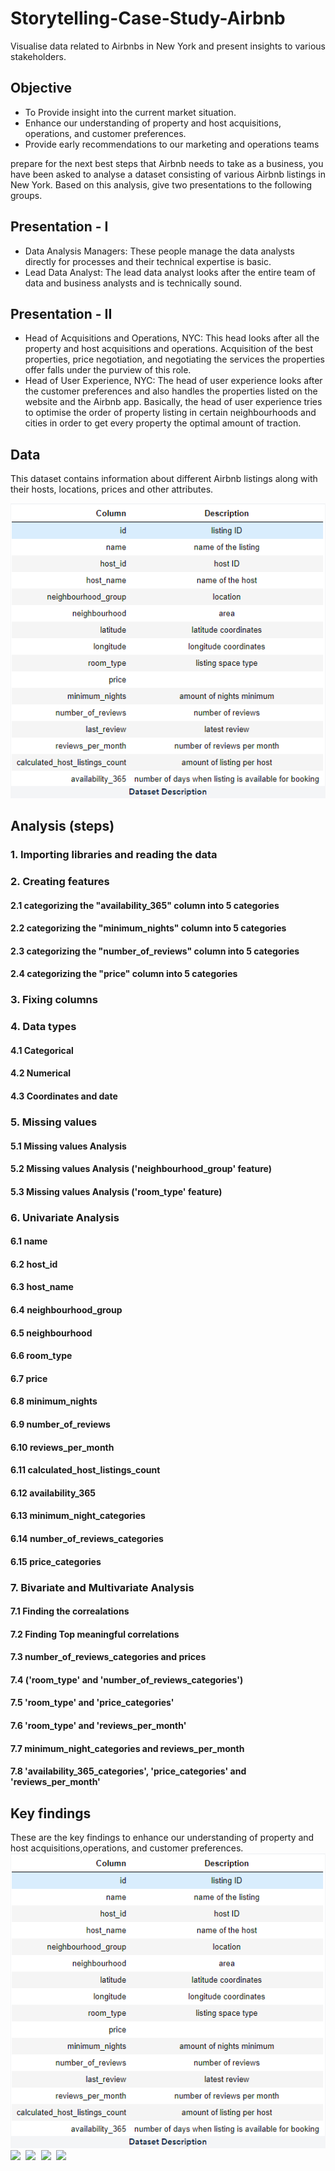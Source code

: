 # Storytelling-Case-Study-Airbnb
 Visualise data related to Airbnbs in New York and present insights to various stakeholders.
 
 ## Objective
- To Provide insight into the current market situation.
- Enhance our understanding of property and host acquisitions, 
operations, and customer preferences.
- Provide early recommendations to our marketing and operations 
teams

prepare for the next best steps that Airbnb needs to take as a business, you have been asked to analyse a dataset consisting of various Airbnb listings in New York. Based on this analysis, give two presentations to the following groups.

## Presentation - I
- Data Analysis Managers: These people manage the data analysts directly for processes and their technical expertise is basic.
- Lead Data Analyst: The lead data analyst looks after the entire team of data and business analysts and is technically sound.
## Presentation - II
- Head of Acquisitions and Operations, NYC: This head looks after all the property and host acquisitions and operations. Acquisition of the best properties, price negotiation, and negotiating the services the properties offer falls under the purview of this role.
- Head of User Experience, NYC: The head of user experience looks after the customer preferences and also handles the properties listed on the website and the Airbnb app. Basically, the head of user experience tries to optimise the order of property listing in certain neighbourhoods and cities in order to get every property the optimal amount of traction.

## Data
This dataset contains information about different Airbnb listings along with their hosts, locations, prices and other attributes.

<kbd>  ![](images/data_dic.PNG)  </kbd>
 
## Analysis (steps)
### 1. Importing libraries and reading the data
### 2. Creating features
#### 2.1 categorizing the "availability_365" column into 5 categories
#### 2.2 categorizing the "minimum_nights" column into 5 categories
#### 2.3 categorizing the "number_of_reviews" column into 5 categories
#### 2.4 categorizing the "price" column into 5 categories
### 3. Fixing columns
### 4. Data types
#### 4.1 Categorical
#### 4.2 Numerical
#### 4.3 Coordinates and date
### 5. Missing values
#### 5.1 Missing values Analysis
#### 5.2 Missing values Analysis ('neighbourhood_group' feature)
#### 5.3 Missing values Analysis ('room_type' feature)
### 6. Univariate Analysis
#### 6.1 name
#### 6.2 host_id
#### 6.3 host_name
#### 6.4 neighbourhood_group
#### 6.5 neighbourhood
#### 6.6 room_type
#### 6.7 price
#### 6.8 minimum_nights
#### 6.9 number_of_reviews
#### 6.10 reviews_per_month
#### 6.11 calculated_host_listings_count
#### 6.12 availability_365
#### 6.13 minimum_night_categories
#### 6.14 number_of_reviews_categories
#### 6.15 price_categories
### 7. Bivariate and Multivariate Analysis
#### 7.1 Finding the correalations
#### 7.2 Finding Top meaningful correlations
#### 7.3 number_of_reviews_categories and prices
#### 7.4 ('room_type' and 'number_of_reviews_categories')
#### 7.5 'room_type' and 'price_categories'
#### 7.6 'room_type' and 'reviews_per_month'
#### 7.7 minimum_night_categories and reviews_per_month
#### 7.8 'availability_365_categories', 'price_categories' and 'reviews_per_month'

## Key findings
These are the key findings to enhance our understanding of property and host acquisitions,operations, and customer preferences.
<kbd>  ![](images/data_dic.PNG)  </kbd>
<kbd>  ![](effects.PNG)  </kbd>
<kbd>  ![](every_hosts_matter.PNG)  </kbd>
<kbd>  ![](neighbourhoods.PNG)  </kbd>
<kbd>  ![](shared_rooms.PNG)  </kbd>


